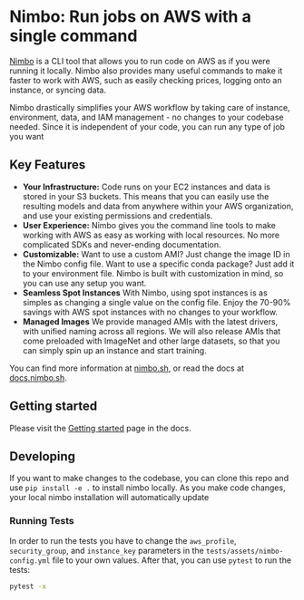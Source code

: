 # Nimbo: Run jobs on AWS with a single command
[Nimbo](https://nimbo.sh) is a CLI tool that allows you to run code on AWS as if you were running it locally. Nimbo also provides many useful commands to make it faster to work with AWS, such as easily checking prices, logging onto an instance, or syncing data.

Nimbo drastically simplifies your AWS workflow by taking care of instance, environment, data, and IAM management - no changes to your codebase needed. Since it is independent of your code, you can run any type of job you want

## Key Features
- **Your Infrastructure:**
Code runs on your EC2 instances and data is stored in your S3 buckets. This means that you can easily use the resulting models and data from anywhere within your AWS organization, and use your existing permissions and credentials.
- **User Experience:**
Nimbo gives you the command line tools to make working with AWS as easy as working with local resources. No more complicated SDKs and never-ending documentation.
- **Customizable:**
Want to use a custom AMI? Just change the image ID in the Nimbo config file. Want to use a specific conda package? Just add it to your environment file. Nimbo is built with customization in mind, so you can use any setup you want.
- **Seamless Spot Instances**
With Nimbo, using spot instances is as simples as changing a single value on the config file. Enjoy the 70-90% savings with AWS spot instances with no changes to your workflow.
- **Managed Images**
We provide managed AMIs with the latest drivers, with unified naming across all regions. We will also release AMIs that come preloaded with ImageNet and other large datasets, so that you can simply spin up an instance and start training.


You can find more information at [nimbo.sh](https://nimbo.sh), or read the docs at [docs.nimbo.sh](https://docs.nimbo.sh).

## Getting started
Please visit the [Getting started](https://nimbo.sh/getting-started) page in the docs.


## Developing
If you want to make changes to the codebase, you can clone this repo and use `pip install -e .` to install nimbo locally. As you make code changes, your local
nimbo installation will automatically update

### Running Tests
In order to run the tests you have to change the `aws_profile`, `security_group`, and `instance_key` parameters in the `tests/assets/nimbo-config.yml` file to your own values.
After that, you can use `pytest` to run the tests:
```bash
pytest -x
```
